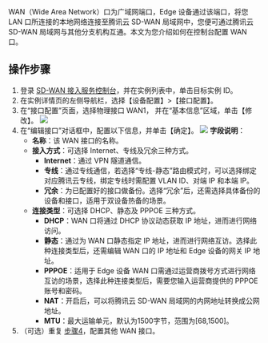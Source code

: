 WAN（Wide Area Network）口为广域网端口，Edge 设备通过该端口，将您 LAN 口所连接的本地网络连接至腾讯云 SD-WAN 局域网中，您便可通过腾讯云 SD-WAN 局域网与其他分支机构互通。本文为您介绍如何在控制台配置 WAN 口。

## 操作步骤
1. 登录 [SD-WAN 接入服务控制台](https://console.cloud.tencent.com/sas/edge)，并在实例列表中，单击目标实例 ID。
2. 在实例详情页的左侧导航栏，选择【设备配置】>【接口配置】。
3. 在“接口配置”页面，选择物理接口 WAN1， 并在“基本信息”区域，单击【修改】。
![](https://main.qcloudimg.com/raw/36e1164bd6d691c70dd08254669e1636.png)
4. 在“编辑接口”对话框中，配置以下信息，并单击【确定】。[](id:step4)
![](https://main.qcloudimg.com/raw/34273d96eadcbaf8b9b067553d086328.png)
**字段说明**：
	- **名称**：该 WAN 接口的名称。
	- **接入方式**：可选择 Internet、专线及冗余三种方式。
		- **Internet**：通过 VPN 隧道通信。
		-  **专线**：通过专线通信，若选择“专线-静态”路由模式时，可以选择绑定对应腾讯云专线，绑定专线时需配置 VLAN ID、对端 IP 和本端 IP。
		- **冗余**：为已配置好的接口做备份。选择“冗余”后，还需选择具体备份的设备和接口，适用于双设备热备的场景。
	- **连接类型**：可选择 DHCP、静态及 PPPOE 三种方式。
		- **DHCP**：WAN 口将通过 DHCP 协议动态获取 IP 地址，进而进行网络访问。
		- **静态**：通过为 WAN 口静态指定 IP 地址，进而进行网络互访。选择此种连接类型后，还需编辑 WAN 口的 IP 地址和 Edge 设备的网关 IP 地址。
		- **PPPOE**：适用于 Edge 设备 WAN 口需通过运营商拨号方式进行网络互访的场景，选择此种连接类型后，需要您输入运营商提供的 PPPOE 账号和密码。
		- **NAT**：开启后，可以将腾讯云 SD-WAN 局域网的内网地址转换成公网地址。
		- **MTU**：最大运输单元，默认为1500字节，范围为[68,1500]。
5. （可选）重复 [步骤4](#step4)，配置其他 WAN 接口。

